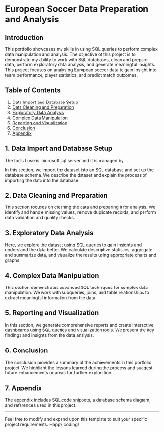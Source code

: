 # European Soccer Data Preparation and Analysis

## Introduction

This portfolio showcases my skills in using SQL queries to perform complex data manipulation and analysis. The objective of this project is to demonstrate my ability to work with SQL databases, clean and prepare data, perform exploratory data analysis, and generate meaningful insights. This project focuses on analysing European soccer data to gain insight into team performance, player statistics, and predict match outcomes.

## Table of Contents

1. [Data Import and Database Setup](#data-import-and-database-setup)
2. [Data Cleaning and Preparation](#data-cleaning-and-preparation)
3. [Exploratory Data Analysis](#exploratory-data-analysis)
4. [Complex Data Manipulation](#complex-data-manipulation)
5. [Reporting and Visualization](#reporting-and-visualization)
6. [Conclusion](#conclusion)
7. [Appendix](#appendix)

## 1. Data Import and Database Setup
The tools I use is microsoft sql server and it is managed by 

In this section, we import the dataset into an SQL database and set up the database schema. We describe the dataset and explain the process of importing the data into the database.

## 2. Data Cleaning and Preparation

This section focuses on cleaning the data and preparing it for analysis. We identify and handle missing values, remove duplicate records, and perform data validation and quality checks.

## 3. Exploratory Data Analysis

Here, we explore the dataset using SQL queries to gain insights and understand the data better. We calculate descriptive statistics, aggregate and summarize data, and visualize the results using appropriate charts and graphs.

## 4. Complex Data Manipulation

This section demonstrates advanced SQL techniques for complex data manipulation. We work with subqueries, joins, and table relationships to extract meaningful information from the data.

## 5. Reporting and Visualization

In this section, we generate comprehensive reports and create interactive dashboards using SQL queries and visualization tools. We present the key findings and insights from the data analysis.

## 6. Conclusion

The conclusion provides a summary of the achievements in this portfolio project. We highlight the lessons learned during the process and suggest future enhancements or areas for further exploration.

## 7. Appendix

The appendix includes SQL code snippets, a database schema diagram, and references used in this project.

---

Feel free to modify and expand upon this template to suit your specific project requirements. Happy coding!

